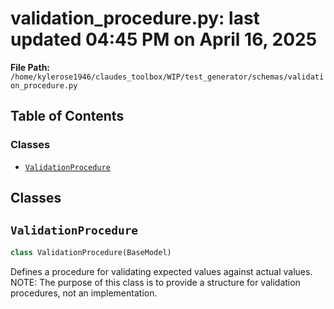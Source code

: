 # validation_procedure.py: last updated 04:45 PM on April 16, 2025

**File Path:** `/home/kylerose1946/claudes_toolbox/WIP/test_generator/schemas/validation_procedure.py`

## Table of Contents

### Classes

- [`ValidationProcedure`](#validationprocedure)

## Classes

## `ValidationProcedure`

```python
class ValidationProcedure(BaseModel)
```

Defines a procedure for validating expected values against actual values.
NOTE: The purpose of this class is to provide a structure for validation procedures, not an implementation.
